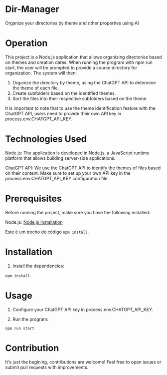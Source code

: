 # Dir-Manager
Organize your directories by theme and other properties using AI

# Operation
This project is a Node.js application that allows organizing directories based on themes and creation dates. When running the program with npm run start, the user will be prompted to provide a source directory for organization. The system will then:

1. Organize the directory by theme, using the ChatGPT API to determine the theme of each file.
2. Create subfolders based on the identified themes.
3. Sort the files into their respective subfolders based on the theme.

It is important to note that to use the theme identification feature with the ChatGPT API, users need to provide their own API key in process.env.CHATGPT_API_KEY.

# Technologies Used
Node.js: The application is developed in Node.js, a JavaScript runtime platform that allows building server-side applications.

ChatGPT API: We use the ChatGPT API to identify the themes of files based on their content. Make sure to set up your own API key in the process.env.CHATGPT_API_KEY configuration file.

# Prerequisites
Before running the project, make sure you have the following installed:

Node.js: [Node.js Installation](https://nodejs.org/en)

Este é um trecho de código `npm install`.
# Installation
1. Install the dependencies:
   
`npm install`.

# Usage
1. Configure your ChatGPT API key in process.env.CHATGPT_API_KEY.

2. Run the program:

`npm run start`

# Contribution
It's just the begining, contributions are welcome! Feel free to open issues or submit pull requests with improvements.
